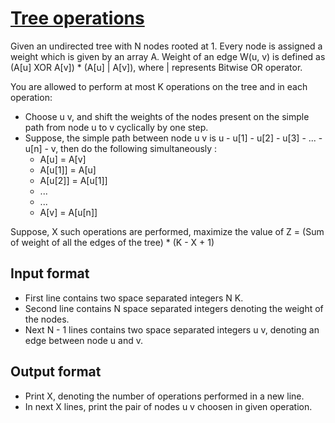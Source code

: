 # [Tree operations][link]

Given an undirected tree with N nodes rooted at 1. Every node is assigned a weight which is given by an array A. Weight of an edge W(u, v) is defined as (A[u] XOR A[v]) \* (A[u] | A[v]), where | represents Bitwise OR operator.

You are allowed to perform at most K operations on the tree and in each operation:

- Choose u v, and shift the weights of the nodes present on the simple path from node u to v cyclically by one step.
- Suppose, the simple path between node u v is u - u[1] - u[2] - u[3] - ... - u[n] - v, then do the following simultaneously :
  - A[u] = A[v]
  - A[u[1]] = A[u]
  - A[u[2]] = A[u[1]]
  - ...
  - ...
  - A[v] = A[u[n]]

Suppose, X such operations are performed, maximize the value of Z = (Sum of weight of all the edges of the tree) \* (K - X + 1)

## Input format

- First line contains two space separated integers N K.
- Second line contains N space separated integers denoting the weight of the nodes.
- Next N - 1 lines contains two space separated integers u v, denoting an edge between node u and v.

## Output format

- Print X, denoting the number of operations performed in a new line.
- In next X lines, print the pair of nodes u v choosen in given operation.

[link]: https://www.hackerearth.com/practice/algorithms/graphs/graph-representation/practice-problems/approximate/tree-operations-711e2aca/
